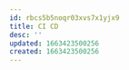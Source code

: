 ```yaml
---
id: rbcs5b5noqr03xvs7x1yjx9
title: CI CD
desc: ''
updated: 1663423500256
created: 1663423500256
---
```

